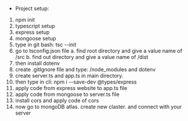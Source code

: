 * Project setup:

1. npm init
2. typescript setup
3. express setup
4. mongoose setup
5. type in git bash: tsc --init
6. go to tsconfig.json file
    a. find root directory and give a value name of /src 
    b. find out directory and give a value name of /dist
7. then install dotenv
8. create .gitIgnore file and type: /node_modules and dotenv 
9. create server.ts and app.ts in main directory.
10. then type in cli: npm i --save-dev @types/express
11. apply  code from express website to app.ts file
12. apply code from mongoose to server.ts file
13. install cors and apply code of cors
14. now go to mongoDB atlas. create new claster. and connect with your server

